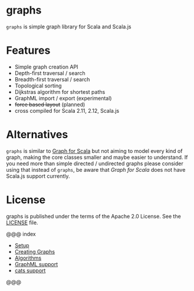 graphs
======

`graphs` is simple graph library for Scala and Scala.js

Features
========

* Simple graph creation API
* Depth-first traversal / search
* Breadth-first traversal / search
* Topological sorting
* Dijkstras algorithm for shortest paths
* GraphML import / export (experimental)
* <strike>force based layout</strike> (planned)
* cross compiled for Scala 2.11, 2.12, Scala.js

Alternatives
============

`graphs` is similar to [Graph for Scala](http://scala-graph.org) but not aiming to model 
every kind of graph, making the core classes smaller and maybe easier to understand. 
If you need more than simple directed / undirected graphs 
please consider using that instead of `graphs`, 
be aware that _Graph for Scala_ does not have Scala.js support currently.

License
=======

graphs is published under the terms of the Apache 2.0 License. See the [LICENSE](LICENSE) file.

@@@ index

* [Setup](setup.md)
* [Creating Graphs](creating-graphs.md)
* [Algorithms](algorithms.md)
* [GraphML support](graphml.md)
* [cats support](cats.md)

@@@
